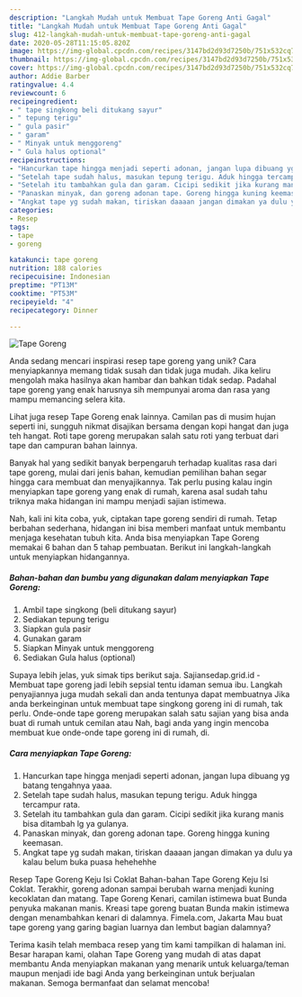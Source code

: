 ```yaml
---
description: "Langkah Mudah untuk Membuat Tape Goreng Anti Gagal"
title: "Langkah Mudah untuk Membuat Tape Goreng Anti Gagal"
slug: 412-langkah-mudah-untuk-membuat-tape-goreng-anti-gagal
date: 2020-05-28T11:15:05.820Z
image: https://img-global.cpcdn.com/recipes/3147bd2d93d7250b/751x532cq70/tape-goreng-foto-resep-utama.jpg
thumbnail: https://img-global.cpcdn.com/recipes/3147bd2d93d7250b/751x532cq70/tape-goreng-foto-resep-utama.jpg
cover: https://img-global.cpcdn.com/recipes/3147bd2d93d7250b/751x532cq70/tape-goreng-foto-resep-utama.jpg
author: Addie Barber
ratingvalue: 4.4
reviewcount: 6
recipeingredient:
- " tape singkong beli ditukang sayur"
- " tepung terigu"
- " gula pasir"
- " garam"
- " Minyak untuk menggoreng"
- " Gula halus optional"
recipeinstructions:
- "Hancurkan tape hingga menjadi seperti adonan, jangan lupa dibuang yg batang tengahnya yaaa."
- "Setelah tape sudah halus, masukan tepung terigu. Aduk hingga tercampur rata."
- "Setelah itu tambahkan gula dan garam. Cicipi sedikit jika kurang manis bisa ditambah lg ya gulanya."
- "Panaskan minyak, dan goreng adonan tape. Goreng hingga kuning keemasan."
- "Angkat tape yg sudah makan, tiriskan daaaan jangan dimakan ya dulu ya kalau belum buka puasa hehehehhe"
categories:
- Resep
tags:
- tape
- goreng

katakunci: tape goreng 
nutrition: 188 calories
recipecuisine: Indonesian
preptime: "PT13M"
cooktime: "PT53M"
recipeyield: "4"
recipecategory: Dinner

---
```



![Tape Goreng](https://img-global.cpcdn.com/recipes/3147bd2d93d7250b/751x532cq70/tape-goreng-foto-resep-utama.jpg)

Anda sedang mencari inspirasi resep tape goreng yang unik? Cara menyiapkannya memang tidak susah dan tidak juga mudah. Jika keliru mengolah maka hasilnya akan hambar dan bahkan tidak sedap. Padahal tape goreng yang enak harusnya sih mempunyai aroma dan rasa yang mampu memancing selera kita.

Lihat juga resep Tape Goreng enak lainnya. Camilan pas di musim hujan seperti ini, sungguh nikmat disajikan bersama dengan kopi hangat dan juga teh hangat. Roti tape goreng merupakan salah satu roti yang terbuat dari tape dan campuran bahan lainnya.

Banyak hal yang sedikit banyak berpengaruh terhadap kualitas rasa dari tape goreng, mulai dari jenis bahan, kemudian pemilihan bahan segar hingga cara membuat dan menyajikannya. Tak perlu pusing kalau ingin menyiapkan tape goreng yang enak di rumah, karena asal sudah tahu triknya maka hidangan ini mampu menjadi sajian istimewa.


Nah, kali ini kita coba, yuk, ciptakan tape goreng sendiri di rumah. Tetap berbahan sederhana, hidangan ini bisa memberi manfaat untuk membantu menjaga kesehatan tubuh kita. Anda bisa menyiapkan Tape Goreng memakai 6 bahan dan 5 tahap pembuatan. Berikut ini langkah-langkah untuk menyiapkan hidangannya.

<!--inarticleads1-->

##### Bahan-bahan dan bumbu yang digunakan dalam menyiapkan Tape Goreng:

1. Ambil  tape singkong (beli ditukang sayur)
1. Sediakan  tepung terigu
1. Siapkan  gula pasir
1. Gunakan  garam
1. Siapkan  Minyak untuk menggoreng
1. Sediakan  Gula halus (optional)


Supaya lebih jelas, yuk simak tips berikut saja. Sajiansedap.grid.id - Membuat tape goreng jadi lebih sepsial tentu idaman semua ibu. Langkah penyajiannya juga mudah sekali dan anda tentunya dapat membuatnya Jika anda berkeinginan untuk membuat tape singkong goreng ini di rumah, tak perlu. Onde-onde tape goreng merupakan salah satu sajian yang bisa anda buat di rumah untuk cemilan atau Nah, bagi anda yang ingin mencoba membuat kue onde-onde tape goreng ini di rumah, di. 

<!--inarticleads2-->

##### Cara menyiapkan Tape Goreng:

1. Hancurkan tape hingga menjadi seperti adonan, jangan lupa dibuang yg batang tengahnya yaaa.
1. Setelah tape sudah halus, masukan tepung terigu. Aduk hingga tercampur rata.
1. Setelah itu tambahkan gula dan garam. Cicipi sedikit jika kurang manis bisa ditambah lg ya gulanya.
1. Panaskan minyak, dan goreng adonan tape. Goreng hingga kuning keemasan.
1. Angkat tape yg sudah makan, tiriskan daaaan jangan dimakan ya dulu ya kalau belum buka puasa hehehehhe


Resep Tape Goreng Keju Isi Coklat Bahan-bahan Tape Goreng Keju Isi Coklat. Terakhir, goreng adonan sampai berubah warna menjadi kuning kecoklatan dan matang. Tape Goreng Kenari, camilan istimewa buat Bunda penyuka makanan manis. Kreasi tape goreng buatan Bunda makin istimewa dengan menambahkan kenari di dalamnya. Fimela.com, Jakarta Mau buat tape goreng yang garing bagian luarnya dan lembut bagian dalamnya? 

Terima kasih telah membaca resep yang tim kami tampilkan di halaman ini. Besar harapan kami, olahan Tape Goreng yang mudah di atas dapat membantu Anda menyiapkan makanan yang menarik untuk keluarga/teman maupun menjadi ide bagi Anda yang berkeinginan untuk berjualan makanan. Semoga bermanfaat dan selamat mencoba!
